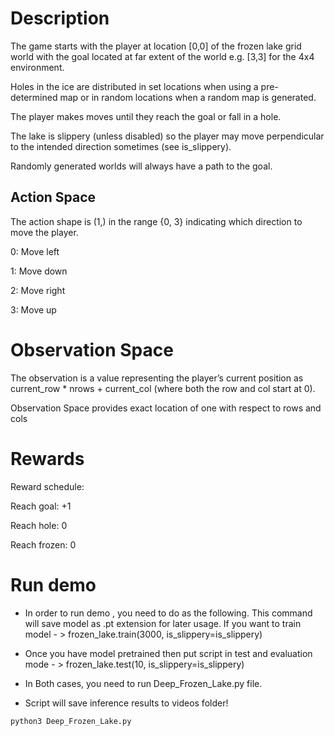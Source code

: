 # Description

The game starts with the player at location [0,0] of the frozen lake grid world with the goal located at far extent of the world e.g. [3,3] for the 4x4 environment.

Holes in the ice are distributed in set locations when using a pre-determined map or in random locations when a random map is generated.

The player makes moves until they reach the goal or fall in a hole.

The lake is slippery (unless disabled) so the player may move perpendicular to the intended direction sometimes (see is_slippery).

Randomly generated worlds will always have a path to the goal.


## Action Space

The action shape is (1,) in the range {0, 3} indicating which direction to move the player.

0: Move left

1: Move down

2: Move right

3: Move up

# Observation Space

The observation is a value representing the player’s current position as current_row * nrows + current_col (where both the row and col start at 0).

Observation Space provides exact location of one with respect to rows and cols


# Rewards
Reward schedule:

Reach goal: +1

Reach hole: 0

Reach frozen: 0

# Run demo
- In order to run demo , you need to do  as the following. This command will save model as .pt extension for later usage. If you want to train model - > frozen_lake.train(3000, is_slippery=is_slippery)
- Once you have model pretrained then put script in test and evaluation mode - >  frozen_lake.test(10, is_slippery=is_slippery)

- In Both cases, you need to run Deep_Frozen_Lake.py file. 

- Script will save inference results to videos folder!
```shell
python3 Deep_Frozen_Lake.py
```



